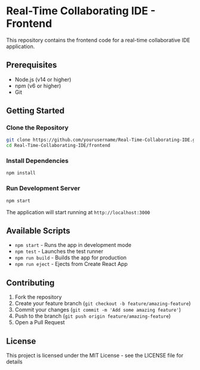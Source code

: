 # Real-Time Collaborating IDE - Frontend

This repository contains the frontend code for a real-time collaborative IDE application.

## Prerequisites

- Node.js (v14 or higher)
- npm (v6 or higher)
- Git

## Getting Started

### Clone the Repository

```bash
git clone https://github.com/yourusername/Real-Time-Collaborating-IDE.git
cd Real-Time-Collaborating-IDE/frontend
```

### Install Dependencies

```bash
npm install
```

### Run Development Server

```bash
npm start
```

The application will start running at `http://localhost:3000`

## Available Scripts

- `npm start` - Runs the app in development mode
- `npm test` - Launches the test runner
- `npm run build` - Builds the app for production
- `npm run eject` - Ejects from Create React App

## Contributing

1. Fork the repository
2. Create your feature branch (`git checkout -b feature/amazing-feature`)
3. Commit your changes (`git commit -m 'Add some amazing feature'`)
4. Push to the branch (`git push origin feature/amazing-feature`)
5. Open a Pull Request

## License

This project is licensed under the MIT License - see the LICENSE file for details
